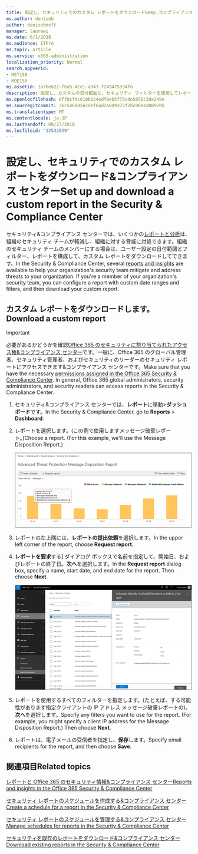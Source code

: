 ```yaml
---
title: 設定し、セキュリティでのカスタム レポートをダウンロード&amp;コンプライアンス センター
ms.author: deniseb
author: denisebmsft
manager: laurawi
ms.date: 6/1/2018
ms.audience: ITPro
ms.topic: article
ms.service: o365-administration
localization_priority: Normal
search.appverid:
- MET150
- MOE150
ms.assetid: 1a7be622-f6a5-4ce1-a343-f249475334f6
description: 設定し、カスタムの日付範囲と、セキュリティ フィルターを使用してレポートをダウンロードする方法を説明&amp;コンプライアンス センターです。
ms.openlocfilehash: 6ff0cf4c610b324edf8eb5f75cde5856c3de249e
ms.sourcegitcommit: 36c5466056cdef6ad2a8d9372f2bc009a30892bb
ms.translationtype: MT
ms.contentlocale: ja-JP
ms.lasthandoff: 08/27/2018
ms.locfileid: "22532029"
---
```

# <a name="set-up-and-download-a-custom-report-in-the-security-amp-compliance-center"></a><span data-ttu-id="b190b-103">設定し、セキュリティでのカスタム レポートをダウンロード&amp;コンプライアンス センター</span><span class="sxs-lookup"><span data-stu-id="b190b-103">Set up and download a custom report in the Security &amp; Compliance Center</span></span>

<span data-ttu-id="b190b-p101">セキュリティ&amp;コンプライアンス センターでは、いくつかの[レポートと分析](reports-and-insights-in-security-and-compliance.md)は、組織のセキュリティ チームが軽減し、組織に対する脅威に対処できます。組織のセキュリティ チームのメンバーにする場合は、ユーザー設定の日付範囲とフィルター、レポートを構成して、カスタム レポートをダウンロードしてできます。</span><span class="sxs-lookup"><span data-stu-id="b190b-p101">In the Security &amp; Compliance Center, several [reports and insights](reports-and-insights-in-security-and-compliance.md) are available to help your organization's security team mitigate and address threats to your organization. If you're a member of your organization's security team, you can configure a report with custom date ranges and filters, and then download your custom report.</span></span> 
  
## <a name="download-a-custom-report"></a><span data-ttu-id="b190b-106">カスタム レポートをダウンロードします。</span><span class="sxs-lookup"><span data-stu-id="b190b-106">Download a custom report</span></span>

> [!IMPORTANT]
> <span data-ttu-id="b190b-p102">必要があるかどうかを確認[Office 365 のセキュリティに割り当てられたアクセス権&amp;コンプライアンス センター](permissions-in-the-security-and-compliance-center.md)です。一般に、Office 365 のグローバル管理者、セキュリティ管理者、およびセキュリティのリーダーのセキュリティ レポートにアクセスできます&amp;コンプライアンス センターです。</span><span class="sxs-lookup"><span data-stu-id="b190b-p102">Make sure that you have the necessary [permissions assigned in the Office 365 Security &amp; Compliance Center](permissions-in-the-security-and-compliance-center.md). In general, Office 365 global administrators, security administrators, and security readers can access reports in the Security &amp; Compliance Center.</span></span> 
  
1. <span data-ttu-id="b190b-109">セキュリティ&amp;コンプライアンス センターでは、**レポート**に移動\>**ダッシュ ボード**です。</span><span class="sxs-lookup"><span data-stu-id="b190b-109">In the Security &amp; Compliance Center, go to **Reports** \> **Dashboard**.</span></span>
    
2. <span data-ttu-id="b190b-p103">レポートを選択します。(この例で使用しますメッセージ破棄レポート。)</span><span class="sxs-lookup"><span data-stu-id="b190b-p103">Choose a report. (For this example, we'll use the Message Disposition Report.)</span></span>
    
    ![レポートをダウンロードする要求のレポートを選択します。](media/b566925d-b9d9-453d-9bdd-f2637c7ba140.png)
  
3. <span data-ttu-id="b190b-113">レポートの左上隅には、**レポートの提出依頼**を選択します。</span><span class="sxs-lookup"><span data-stu-id="b190b-113">In the upper left corner of the report, choose **Request report**.</span></span>
    
4. <span data-ttu-id="b190b-p104">**レポートを要求**する] ダイアログ ボックスで名前を指定して、開始日、およびレポートの終了日。**次へ**を選択します。</span><span class="sxs-lookup"><span data-stu-id="b190b-p104">In the **Request report** dialog box, specify a name, start date, and end date for the report. Then choose **Next**.</span></span>
    
    ![セキュリティ&amp;コンプライアンス センターでは、レポートを選択して\>レポートのダウンロード](media/65e625f5-c98c-49fc-9c1f-8c80ec8308fd.png)
  
5. <span data-ttu-id="b190b-p105">レポートを使用するすべてのフィルターを指定します。(たとえば、する可能性があります指定クライアントの IP アドレス メッセージ破棄レポートの)。**次へ**を選択します。</span><span class="sxs-lookup"><span data-stu-id="b190b-p105">Specify any filters you want to use for the report. (For example, you might specify a client IP address for the Message Disposition Report.) Then choose **Next**.</span></span>
    
6. <span data-ttu-id="b190b-119">レポートは、電子メールの受信者を指定し、**保存**します。</span><span class="sxs-lookup"><span data-stu-id="b190b-119">Specify email recipients for the report, and then choose **Save**.</span></span>
    
## <a name="related-topics"></a><span data-ttu-id="b190b-120">関連項目</span><span class="sxs-lookup"><span data-stu-id="b190b-120">Related topics</span></span>

[<span data-ttu-id="b190b-121">レポートと Office 365 のセキュリティ情報&amp;コンプライアンス センター</span><span class="sxs-lookup"><span data-stu-id="b190b-121">Reports and insights in the Office 365 Security &amp; Compliance Center</span></span>](reports-and-insights-in-security-and-compliance.md)
  
[<span data-ttu-id="b190b-122">セキュリティ レポートのスケジュールを作成する&amp;コンプライアンス センター</span><span class="sxs-lookup"><span data-stu-id="b190b-122">Create a schedule for a report in the Security &amp; Compliance Center</span></span>](create-a-schedule-for-a-report.md)
  
[<span data-ttu-id="b190b-123">セキュリティ レポートのスケジュールを管理する&amp;コンプライアンス センター</span><span class="sxs-lookup"><span data-stu-id="b190b-123">Manage schedules for reports in the Security &amp; Compliance Center</span></span>](manage-schedules-for-multiple-reports.md)
  
[<span data-ttu-id="b190b-124">セキュリティを既存のレポートをダウンロード&amp;コンプライアンス センター</span><span class="sxs-lookup"><span data-stu-id="b190b-124">Download existing reports in the Security &amp; Compliance Center</span></span>](download-existing-reports.md)
  

